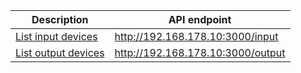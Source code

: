 |Description | API endpoint |
|--------------------------------------|-----------------------------------------
| [List input devices](api-input.md)   | http://192.168.178.10:3000/input     |
| [List output devices](api-output.md) | http://192.168.178.10:3000/output    |
